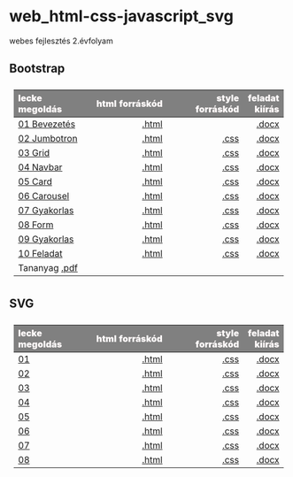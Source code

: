 # web_html-css-javascript_svg

webes fejlesztés 2.évfolyam

<style>
p {
    text-align: justify;
}
    
table {
    padding: 0.5rem;
}
    
table td {
    width: 30%;
}
    
table th {
    color: snow;
    background: gray;
    font-weight: 900;
    word-wrap: break-word;
}
</style>
  
## Bootstrap

| lecke megoldás | html forráskód | style forráskód | feladat kiírás|
|:--- | ---: | ---:| ---:|
| [01 Bevezetés](Bootstrap/01%20Bevezetes/Proba/bootstrap01.html) | [.html](https://github.com/b6sics/web_html-css-javascript_svg/blob/master/Bootstrap/01%20Bevezetes/Proba/bootstrap01.html) | | [.docx](Bootstrap/01%2Bevezetes/bootstrap01%2Bevezetes.docx) |
| [02 Jumbotron](Bootstrap/02%20Fizu.hu%201%20Jumbotron/Jumbotron/bootstrap02.html) | [.html](https://github.com/b6sics/web_html-css-javascript_svg/blob/master/Bootstrap/02%20Fizu.hu%201%20Jumbotron/Jumbotron/bootstrap02.html) | [.css](https://github.com/b6sics/web_html-css-javascript_svg/blob/master/Bootstrap/02%20Fizu.hu%201%20Jumbotron/Jumbotron/bootstrap02.css) | [.docx](Bootstrap/02%20Fizu.hu%201%20Jumbotron/bootstrap02%20Fizu%201%20Jumbotron.docx) |
| [03 Grid](Bootstrap/03%20Fizu.hu%202%20Grid/fizu/bootstrap03.html) | [.html](https://github.com/b6sics/web_html-css-javascript_svg/blob/master/Bootstrap/03%20Fizu.hu%202%20Grid/fizu/bootstrap03.html) | [.css](https://github.com/b6sics/web_html-css-javascript_svg/blob/master/Bootstrap/03%20Fizu.hu%202%20Grid/fizu/bootstrap03.css) | [.docx](Bootstrap/03%20Fizu.hu%202%20Grid/Fizu2.docx) |
| [04 Navbar](Bootstrap/04%20Fizu.hu%203%20Navbar/fizu/bootstrap04.html) | [.html](https://github.com/b6sics/web_html-css-javascript_svg/blob/master/Bootstrap/04%20Fizu.hu%203%20Navbar/fizu/bootstrap04.html) | [.css](https://github.com/b6sics/web_html-css-javascript_svg/blob/master/Bootstrap/04%20Fizu.hu%203%20Navbar/fizu/bootstrap04.css) | [.docx](Bootstrap/04%20Fizu.hu%203%20Navbar/Fizu3.docx) |
| [05 Card](Bootstrap/05%20Fizu.hu%204%20Card/bootstrap05.html) | [.html](https://github.com/b6sics/web_html-css-javascript_svg/blob/master/Bootstrap/05%20Fizu.hu%204%20Card/bootstrap05.html) | [.css](https://github.com/b6sics/web_html-css-javascript_svg/blob/master/Bootstrap/05%20Fizu.hu%204%20Card/bootstrap05.html) | [.docx](Bootstrap/05%20Fizu.hu%204%20Card/Fizu4.docx) |
| [06 Carousel](Bootstrap/06%20Fizu.hu%205%20Carousel/bootstrap06.html) | [.html](https://github.com/b6sics/web_html-css-javascript_svg/blob/master/Bootstrap/06%20Fizu.hu%205%20Carousel/bootstrap06.html) | [.css](https://github.com/b6sics/web_html-css-javascript_svg/blob/master/Bootstrap/06%20Fizu.hu%205%20Carousel/bootstrap06.css) | [.docx](Bootstrap/06%20Fizu.hu%205%20Carousel/Fizu5.docx) |
| [07 Gyakorlas](Bootstrap/07%20fizu.hu%206%20Gyakorlas/bootstrap07.html) | [.html](https://github.com/b6sics/web_html-css-javascript_svg/blob/master/Bootstrap/07%20fizu.hu%206%20Gyakorlas/bootstrap07.html) | [.css](https://github.com/b6sics/web_html-css-javascript_svg/blob/master/Bootstrap/07%20fizu.hu%206%20Gyakorlas/bootstrap07.css) | [.docx](Bootstrap/07%20fizu.hu%206%20Gyakorlas/Fizu6.docx) |
| [08 Form](Bootstrap/08%20fizu.hu%207%20Form/fizu/bootstrap08.html) | [.html](https://github.com/b6sics/web_html-css-javascript_svg/blob/master/Bootstrap/08%20fizu.hu%207%20Form/fizu/bootstrap08.html) | [.css](https://github.com/b6sics/web_html-css-javascript_svg/blob/master/Bootstrap/08%20fizu.hu%207%20Form/fizu/bootstrap08.css) | [.docx](Bootstrap/08%20fizu.hu%207%20Form/Fizu7.docx) |
| [09 Gyakorlas](Bootstrap/09%20napelem%20Gyakorlas/web/napelem.html) | [.html](https://github.com/b6sics/web_html-css-javascript_svg/blob/master/Bootstrap/09%20napelem%20Gyakorlas/web/napelem.html) | [.css](https://github.com/b6sics/web_html-css-javascript_svg/blob/master/Bootstrap/09%20napelem%20Gyakorlas/web/napelem.css) | [.docx](Bootstrap/09%20napelem%20Gyakorlas/Megoldas.docx) |
| [10 Feladat](Bootstrap/F%20Feladat/haziFeladat.html) | [.html](https://github.com/b6sics/web_html-css-javascript_svg/blob/master/Bootstrap/F%20Feladat/haziFeladat.html) | [.css](https://github.com/b6sics/web_html-css-javascript_svg/blob/master/Bootstrap/F%20Feladat/haziFeladat.css) | [.docx](Bootstrap/F%20Feladat/Suti.docx) |
| Tananyag [.pdf](Bootstrap/tananyag.pdf) |||

## SVG

| lecke megoldás | html forráskód | style forráskód | feladat kiírás|
|:--- | ---: | ---:| ---:|
| [01]() | [.html]() | [.css]() | [.docx]() |
| [02]() | [.html]() | [.css]() | [.docx]() |
| [03]() | [.html]() | [.css]() | [.docx]() |
| [04]() | [.html]() | [.css]() | [.docx]() |
| [05]() | [.html]() | [.css]() | [.docx]() |
| [06]() | [.html]() | [.css]() | [.docx]() |
| [07]() | [.html]() | [.css]() | [.docx]() |
| [08]() | [.html]() | [.css]() | [.docx]() |
